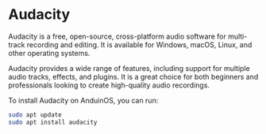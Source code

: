 # Audacity

Audacity is a free, open-source, cross-platform audio software for multi-track recording and editing. It is available for Windows, macOS, Linux, and other operating systems.

Audacity provides a wide range of features, including support for multiple audio tracks, effects, and plugins. It is a great choice for both beginners and professionals looking to create high-quality audio recordings.

To install Audacity on AnduinOS, you can run:

```bash
sudo apt update
sudo apt install audacity
```
